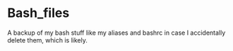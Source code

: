 # Bash_files
A backup of my bash stuff like my aliases and bashrc in case I accidentally delete them, which is likely.
